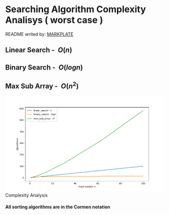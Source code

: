 

**Searching Algorithm Complexity Analisys ( worst case )**
==========================================================

README writed by: [MARKPLATE](https://github.com/cecinuga/markplate)

**Linear Search - $\ O(n)$**
----------------------------

**Binary Search - $\ O(log n)$**
--------------------------------

**Max Sub Array - $\ O(n^2)$**
-------------------------------

![](./source/searching_complexity.png)Complexity Analysis
  

  
#### All sorting algorithms are in the Cormen notation

